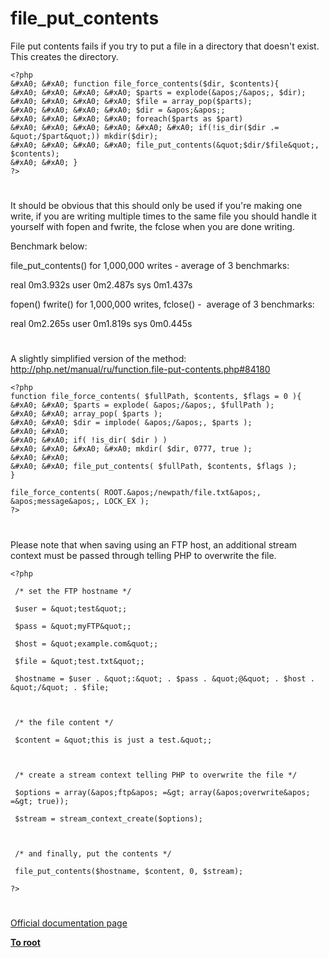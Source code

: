 # file_put_contents





File put contents fails if you try to put a file in a directory that doesn&apos;t exist. This creates the directory.



```
<?php
&#xA0; &#xA0; function file_force_contents($dir, $contents){
&#xA0; &#xA0; &#xA0; &#xA0; $parts = explode(&apos;/&apos;, $dir);
&#xA0; &#xA0; &#xA0; &#xA0; $file = array_pop($parts);
&#xA0; &#xA0; &#xA0; &#xA0; $dir = &apos;&apos;;
&#xA0; &#xA0; &#xA0; &#xA0; foreach($parts as $part)
&#xA0; &#xA0; &#xA0; &#xA0; &#xA0; &#xA0; if(!is_dir($dir .= &quot;/$part&quot;)) mkdir($dir);
&#xA0; &#xA0; &#xA0; &#xA0; file_put_contents(&quot;$dir/$file&quot;, $contents);
&#xA0; &#xA0; }
?>
```



  

#



It should be obvious that this should only be used if you&apos;re making one write, if you are writing multiple times to the same file you should handle it yourself with fopen and fwrite, the fclose when you are done writing.

Benchmark below:

file_put_contents() for 1,000,000 writes - average of 3 benchmarks:

 real 0m3.932s
 user 0m2.487s
 sys 0m1.437s

fopen() fwrite() for 1,000,000 writes, fclose() -&#xA0; average of 3 benchmarks:

 real 0m2.265s
 user 0m1.819s
 sys 0m0.445s

  

#



A slightly simplified version of the method: http://php.net/manual/ru/function.file-put-contents.php#84180



```
<?php 
function file_force_contents( $fullPath, $contents, $flags = 0 ){
&#xA0; &#xA0; $parts = explode( &apos;/&apos;, $fullPath );
&#xA0; &#xA0; array_pop( $parts );
&#xA0; &#xA0; $dir = implode( &apos;/&apos;, $parts );
&#xA0; &#xA0; 
&#xA0; &#xA0; if( !is_dir( $dir ) )
&#xA0; &#xA0; &#xA0; &#xA0; mkdir( $dir, 0777, true );
&#xA0; &#xA0; 
&#xA0; &#xA0; file_put_contents( $fullPath, $contents, $flags );
}

file_force_contents( ROOT.&apos;/newpath/file.txt&apos;, &apos;message&apos;, LOCK_EX );
?>
```



  

#



Please note that when saving using an FTP host, an additional stream context must be passed through telling PHP to overwrite the file.





```
<?php

 /* set the FTP hostname */

 $user = &quot;test&quot;;

 $pass = &quot;myFTP&quot;;

 $host = &quot;example.com&quot;;

 $file = &quot;test.txt&quot;;

 $hostname = $user . &quot;:&quot; . $pass . &quot;@&quot; . $host . &quot;/&quot; . $file;



 /* the file content */

 $content = &quot;this is just a test.&quot;;

 

 /* create a stream context telling PHP to overwrite the file */

 $options = array(&apos;ftp&apos; =&gt; array(&apos;overwrite&apos; =&gt; true));

 $stream = stream_context_create($options);

 

 /* and finally, put the contents */

 file_put_contents($hostname, $content, 0, $stream);

?>
```



  

#

[Official documentation page](https://www.php.net/manual/en/function.file-put-contents.php)

**[To root](/README.md)**